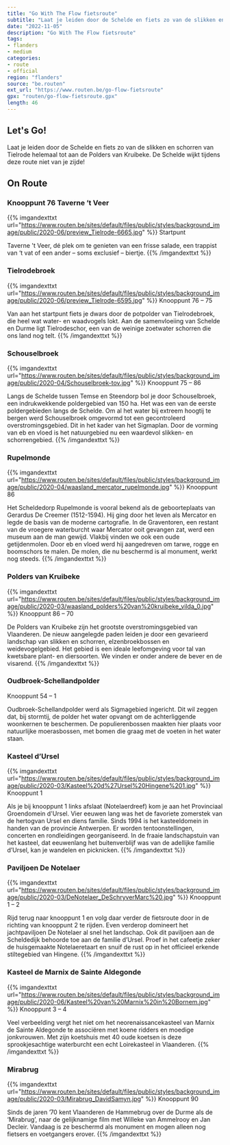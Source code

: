 ```yaml
---
title: "Go With The Flow fietsroute"
subtitle: "Laat je leiden door de Schelde en fiets zo van de slikken en schorren van Tielrode helemaal tot aan de Polders van Kruibeke"
date: "2022-11-05"
description: "Go With The Flow fietsroute"
tags:
- flanders
- medium
categories:
- route
- official
region: "flanders"
source: "be.routen"
ext_url: "https://www.routen.be/go-flow-fietsroute"
gpx: "routen/go-flow-fietsroute.gpx"
length: 46
---
```


## Let's Go!

Laat je leiden door de Schelde en fiets zo van de slikken en schorren van Tielrode helemaal tot aan de Polders van Kruibeke. De Schelde wijkt tijdens deze route niet van je zijde!

## On Route

### Knooppunt 76 Taverne ’t Veer

{{% imgandexttxt url="https://www.routen.be/sites/default/files/public/styles/background_image/public/2020-06/preview_Tielrode-6665.jpg" %}}
Startpunt

Taverne 't Veer, dé plek om te genieten van een frisse salade, een trappist van ‘t vat of een ander – soms exclusief – biertje.
{{% /imgandexttxt %}}

### Tielrodebroek

{{% imgandexttxt url="https://www.routen.be/sites/default/files/public/styles/background_image/public/2020-06/preview_Tielrode-6595.jpg" %}}
Knooppunt 76 – 75

Van aan het startpunt fiets je dwars door de potpolder van Tielrodebroek, die heel wat water- en waadvogels lokt. Aan de samenvloeiing van Schelde en Durme ligt Tielrodeschor, een van de weinige zoetwater schorren die ons land nog telt.
{{% /imgandexttxt %}}

### Schouselbroek

{{% imgandexttxt url="https://www.routen.be/sites/default/files/public/styles/background_image/public/2020-04/Schouselbroek-tov.jpg" %}}
Knooppunt 75 – 86

Langs de Schelde tussen Temse en Steendorp bol je door Schouselbroek, een indrukwekkende poldergebied van 150 ha. Het was een van de eerste poldergebieden langs de Schelde. Om al het water bij extreem hoogtij te bergen werd Schouselbroek omgevormd tot een gecontroleerd overstromingsgebied. Dit in het kader van het Sigmaplan. Door de vorming van eb en vloed is het natuurgebied nu een waardevol slikken- en schorrengebied.
{{% /imgandexttxt %}}

### Rupelmonde

{{% imgandexttxt url="https://www.routen.be/sites/default/files/public/styles/background_image/public/2020-04/waasland_mercator_rupelmonde.jpg" %}}
Knooppunt 86

Het Scheldedorp Rupelmonde is vooral bekend als de geboorteplaats van Gerardus De Creemer (1512-1594). Hij ging door het leven als Mercator en legde de basis van de moderne cartografie. In de Graventoren, een restant van de vroegere waterburcht waar Mercator ooit gevangen zat, werd een museum aan de man gewijd. Vlakbij vinden we ook een oude getijdenmolen. Door eb en vloed werd hij aangedreven om tarwe, rogge en boomschors te malen. De molen, die nu beschermd is al monument, werkt nog steeds.
{{% /imgandexttxt %}}

### Polders van Kruibeke

{{% imgandexttxt url="https://www.routen.be/sites/default/files/public/styles/background_image/public/2020-03/waasland_polders%20van%20kruibeke_vilda_0.jpg" %}}
Knooppunt 86 – 70

De Polders van Kruibeke zijn het grootste overstromingsgebied van Vlaanderen. De nieuw aangelegde paden leiden je door een gevarieerd landschap van slikken en schorren, elzenbroekbossen en weidevogelgebied. Het gebied is een ideale leefomgeving voor tal van kwetsbare plant- en diersoorten. We vinden er onder andere de bever en de visarend.
{{% /imgandexttxt %}}

### Oudbroek-Schellandpolder

Knooppunt 54 – 1

Oudbroek-Schellandpolder werd als Sigmagebied ingericht. Dit wil zeggen dat, bij stormtij, de polder het water opvangt om de achterliggende woonkernen te beschermen. De populierenbossen maakten hier plaats voor natuurlijke moerasbossen, met bomen die graag met de voeten in het water staan.

### Kasteel d’Ursel

{{% imgandexttxt url="https://www.routen.be/sites/default/files/public/styles/background_image/public/2020-03/Kasteel%20d%27Ursel%20Hingene%201.jpg" %}}
Knooppunt 1

Als je bij knooppunt 1 links afslaat (Notelaerdreef) kom je aan het Provinciaal Groendomein d'Ursel. Vier eeuwen lang was het de favoriete zomerstek van de hertogvan Ursel en diens familie. Sinds 1994 is het kasteeldomein in handen van de provincie Antwerpen. Er worden tentoonstellingen, concerten en rondleidingen georganiseerd. In de fraaie landschapstuin van het kasteel, dat eeuwenlang het buitenverblijf was van de adellijke familie d’Ursel, kan je wandelen en picknicken.
{{% /imgandexttxt %}}

### Paviljoen De Notelaer

{{% imgandexttxt url="https://www.routen.be/sites/default/files/public/styles/background_image/public/2020-03/DeNotelaer_DeSchryverMarc%20.jpg" %}}
Knooppunt 1 – 2

Rijd terug naar knooppunt 1 en volg daar verder de fietsroute door in de richting van knooppunt 2 te rijden. Even verderop domineert het jachtpaviljoen De Notelaer al snel het landschap. Ook dit paviljoen aan de Scheldedijk behoorde toe aan de familie d’Ursel. Proef in het cafeetje zeker de huisgemaakte Notelaeretaart en snuif de rust op in het officieel erkende stiltegebied van Hingene.
{{% /imgandexttxt %}}

### Kasteel de Marnix de Sainte Aldegonde

{{% imgandexttxt url="https://www.routen.be/sites/default/files/public/styles/background_image/public/2020-06/Kasteel%20van%20Marnix%20in%20Bornem.jpg" %}}
Knooppunt 3 – 4

Veel verbeelding vergt het niet om het neorenaissancekasteel van Marnix de Sainte Aldegonde te associëren met koene ridders en moedige jonkvrouwen. Met zijn koetshuis met 40 oude koetsen is deze sprookjesachtige waterburcht een echt Loirekasteel in Vlaanderen.
{{% /imgandexttxt %}}

### Mirabrug

{{% imgandexttxt url="https://www.routen.be/sites/default/files/public/styles/background_image/public/2020-03/Mirabrug_DavidSamyn.jpg" %}}
Knooppunt 90

Sinds de jaren ’70 kent Vlaanderen de Hammebrug over de Durme als de ‘Mirabrug’, naar de gelijknamige film met Willeke van Ammelrooy en Jan Decleir. Vandaag is ze beschermd als monument en mogen alleen nog fietsers en voetgangers erover.
{{% /imgandexttxt %}}



